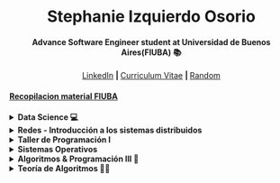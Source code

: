 <div align="center">
  <h1>Stephanie Izquierdo Osorio</h1>
  <h4>Advance Software Engineer student at Universidad de Buenos Aires(FIUBA) 📚 </h4>
</div>
<p align="center">  
  <b>  </b><a href="https://www.linkedin.com/in/stephanieizquierdo/">LinkedIn</a>
  <b> | </b><a href="https://github.com/stephanieizquierdo/stephanieizquierdo/blob/main/CVStephanieIzquierdoOsorio.pdf">Curriculum Vitae</a>
  <b> | </b><a href="https://soundcloud.com/user-830356511/viaje-8d-stephanie-izquierdo">Random</a>
  <!-- <b> | </b><a href="https://stephanieizquierdo.github.io/portfolio/">portfolio en construccion</a> -->
</p>

#### <a href="https://github.com/stephanieizquierdo?tab=repositories&q=FIUBA&type=&language=&sort=">Recopilacion material FIUBA</a>

<details>
<summary><b>Data Science 💻</b></summary>
<ul>
    <li><details>
  <summary><b>Organización de Datos - FIUBA</b></summary>

  Trabajo práctico: Machine learning - Modelos de predicción - Clasificación y Regresión - Métricas y Errores

  [TP - Machine learning](https://github.com/stephanieizquierdo/FIUBA-OrganizacionDeDatos-7506-/tree/main/Trabajo%20Practico%20N2)

  Análisis de Datos: Analsis y visualización de datos, ingeniería de features

  [TP - Análisis de Datos](https://github.com/stephanieizquierdo/FIUBA-OrganizacionDeDatos-7506-/tree/main/Trabajo%20Practico%20N1)
  </details>
  </li>
  <li>
  <details>
  <summary><b>Data Science - Digital House</b></summary>

  Caso de estudio Properati

  [TP - Data Cleaning](https://github.com/stephanieizquierdo/DigitalHouse-DataScience/tree/main/TP1-DataCleaning-Properati)

  [TP - Regresion Lineal](https://github.com/stephanieizquierdo/DigitalHouse-DataScience/tree/main/TP2-Predictor-Regresion-Lineal-Properati)

  </details>
  </details>
  </li>
</ul>



<details>
<summary><b>Redes - Introducción a los sistemas distribuidos</b></summary>
- Realización de protocolo RDT sobre UDP y configuración de Openflow con firewalls (pyhton)
- Resumenes mi autoría del libro Computer networking a top-down approach 7th edition

[Repositorio Redes](https://github.com/stephanieizquierdo/FIUBA-Redes-IntroSistemasDistribuidos)
</details>


<details>
<summary><b>Taller de Programación I</b></summary>

Remake de Wolfestein 3D multijugador (C++)

[Wolfestein 3D Multijugador](https://github.com/stephanieizquierdo/Wolfestein-3D)

Trabajos individuales sobre Sockets y Threads. Cliente-Servidor. (C++). Resumenes y Finales.

[Tps Individuales, resumenes y ejercicios](https://github.com/stephanieizquierdo/FIUBA-TallerDeProgramacionI)

</details>

<details>
<summary><b>Sistemas Operativos</b></summary>

Implementación de una Shell, un Scheduler y un FileSystem para un sistema operativo Unix-Like. (C y Assembly)

[Repositorio Sistemas Operativos](https://github.com/stephanieizquierdo/FIUBA-SistemasOperativos)
</details>

<details>
<summary><b>Algoritmos & Programación III 👾</b></summary>

Programación orientada a objetos. (Java y Smalltalk) - Juego multijugador siguiendo los principios de POO con interfaz gráfica (Java)

[Juego integrador - POO](https://github.com/stephanieizquierdo/FIUBA-AlgoritmosYProgramacion3-7507-/tree/master/KashootApp)

[Tps individuales, final y parcial](https://github.com/stephanieizquierdo/FIUBA-AlgoritmosYProgramacion3-7507-/tree/master)
</details>

<details>
<summary><b>Teoría de Algoritmos 🧩🧠</b></summary>
Busqueda Exhaustiva - Problemas greedy - División y conquista - Teorema del maestro - Programación dinámica - Flujo en redes - Reducciones - Certificados - Problemas NP completos - Algoritmos randomizados - Algoritmos de aproximación - Análisis amortizado - Computabilidad.

[Repositorio Trabajos TDA](https://github.com/stephanieizquierdo/teoriaDeAlgoritmos)
</details>

